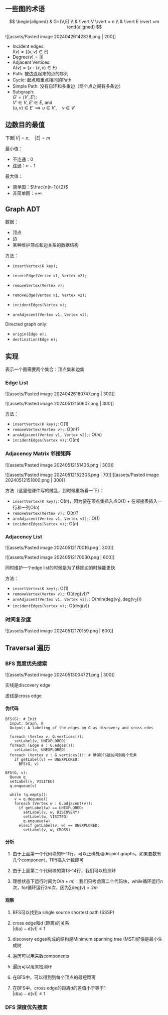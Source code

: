 ## 一些图的术语

$$
\begin{aligned}
& G=(V,E) \\
& \lvert V \rvert = n \\
& \lvert E \rvert =m
\end{aligned}
$$

![[assets/Pasted image 20240426142828.png | 200]]

- Incident edges:  
    $\mathrm{I}(v)= \{ (x, v) \in E \}$
-  $\mathrm{Degree}(v)=\lvert \mathrm{I} \rvert$
- Adjacent Vertices:  
    $\mathrm{A}(v) = \{x:(x, v) \in E\}$
- Path: 被边连起来的点的序列
- Cycle: 起点和重点相同的Path
- Simple Path: 没有自环和多重边（两个点之间有多条边）
- Subgraph:  
  $G'=(V',E')$:  
  $V' \in V$, $E' \in E$, and  
  $(u, v) \in E' \implies u \in V',\quad v \in V'$

## 边数目的最值

下面$\lvert V \rvert=n,\quad \lvert E \rvert=m$

最小值：

- 不连通：$0$
- 连通：$n-1$

最大值：

- 简单图：$\frac{n(n-1)}{2}$
- 非简单图：$+\infty$

## Graph ADT

数据：

- 顶点
- 边
- 某种维护顶点和边关系的数据结构

方法：

- `insertVertex(K key);`
- `insertEdge(Vertex v1, Vertex v2);`

- `removeVertex(Vertex v);`
- `removeEdge(Vertex v1, Vertex v2);`

- `incidentEdges(Vertex v);`
- `areAdjecent(Vertex v1, Vertex v2);`

Directed graph only:

- `origin(Edge e);`
- `destination(Edge e);`

## 实现

表示一个图需要两个集合：顶点集和边集

### Edge List

![[assets/Pasted image 20240426180747.png | 300]]

![[assets/Pasted image 20240512150607.png | 300]]

方法：

- `insertVertex(K key);`: $\mathrm{O}(1)$
- `removeVertex(Vertex v);`: $\mathrm{O}(m)$?
- `areAdjacent(Vertex v1, Vertex v2);`: $\mathrm{O}(m)$
- `incidentEdges(Vertex v);`: $\mathrm{O}(m)$

### Adjacency Matrix 邻接矩阵

![[assets/Pasted image 20240512151436.png | 300]]

![[assets/Pasted image 20240512152303.png | 70]]![[assets/Pasted image 20240512151800.png | 300]]

方法（这里他课件写的贼乱，到时候重新看一下）：

- `insertVertex(K key);`: $\mathrm{O}(n)$，因为要在顶点集插入点$\mathrm{O}(1)$ + 在邻接表插入一行和一列$\mathrm{O}(n)$
- `removeVertex(Vertex v);`: $\mathrm{O}(n)$?
- `areAdjacent(Vertex v1, Vertex v2);`: $\mathrm{O}(1)$
- `incidentEdges(Vertex v);`: $\mathrm{O}(n)$

### Adjacency List

![[assets/Pasted image 20240512170016.png | 300]]

![[assets/Pasted image 20240512170030.png | 600]]

同时维护一个edge list的时候是为了移除边的时候能更快

方法：

- `insertVertex(K key);`: $\mathrm{O}(1)$
- `removeVertex(Vertex v);`: $\mathrm{O}(\mathrm{deg}(v))$?
- `areAdjacent(Vertex v1, Vertex v2);`: $\mathrm{O}(\mathrm{min}(\mathrm{deg}(v_{1}), \mathrm{deg}(v_{2})))$
- `incidentEdges(Vertex v);`: $\mathrm{O}(\mathrm{deg}(v))$

### 时间复杂度

![[assets/Pasted image 20240512170159.png | 600]]

## Traversal 遍历

### BFS 宽度优先搜索

![[assets/Pasted image 20240513004721.png | 300]]

实线是discovery edge

虚线是cross edge

#### 伪代码

```
BFS(G): # Init
  Input: Graph, G
  Output: A labeling of the edges on G as discovery and cross edes

  foreach (Vertex v: G.vertices()):
    setLabel(v, UNEXPLORED)
  foreach (Edge e : G.edges()):
    setLabel(e, UNEXPLORED)
  foreach (Vertex v : G.vertices()): # 确保BFS能访问到每个元素
    if getLabel(v) == UNEXPLORED:
      BFS(G, v)
```

```
BFS(G, v):
  Queue q
  setLabel(v, VISITED)
  q.enqueue(v)

  while !q.empty():
    v = q.dequeue()
    foreach (Vertex w : G.adjacent(v)):
      if getLabel(w) == UNEXPLORED:
        setLabel(v, w, DISCOVERY)
        setLabel(w, VISITED)
        q.enqueue(w)
      elseif getLabel(v, w) == UNEXPLORED:
        setLabel(v, w, CROSS)
```

#### 分析

1. 由于上面第一个代码块的9-11行，可以正确处理disjoint graphs。如果要数有几个component，11行插入计数即可

2. 由于上面第二个代码块的第13-14行，我们可以检测环

3. 理想状态下运行时间为$\mathrm{O}(n+m)$：我们只考虑第二个代码块，while循环运行$n$次，for循环运行$2m$次，因为$\sum \mathrm{deg}(v) = 2m$

#### 观察

1. BFS可以找到a single source shortest path (SSSP)
2. cross edge和d (距离)的关系  
    $\lvert \mathrm{d}(u) - \mathrm{d}(v) \rvert \leq 1$
3. discovery edges构成的结构是Minimum spanning tree (MST)好像是最小生成树

1. 遍历可以用来数components
2. 遍历可以用来检测环
3. 在BFS中，可以得到到每个顶点的最短距离
4. 在BFS中，cross edge的距离$d$的差值小于等于1  
    $\lvert \mathrm{d}(u) - \mathrm{d}(v) \rvert \leq 1$

### DFS 深度优先搜索

